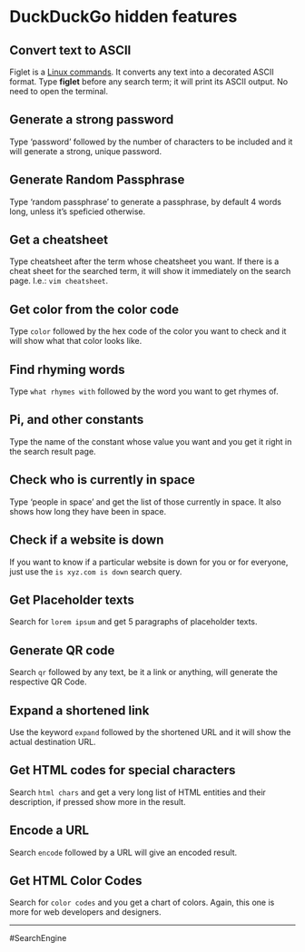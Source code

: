 # DuckDuckGo hidden features

## Convert text to ASCII

Figlet is a [Linux commands](https://itsfoss.com/funny-linux-commands/). It converts any text into a decorated ASCII format. Type **figlet** before any search term; it will print its ASCII output. No need to open the terminal.

## Generate a strong password

Type ‘password’ followed by the number of characters to be included and it will generate a strong, unique password.

## Generate Random Passphrase

Type ‘random passphrase’ to generate a passphrase, by default 4 words long, unless it’s speficied otherwise.

## Get a cheatsheet

Type cheatsheet after the term whose cheatsheet you want. If there is a cheat sheet for the searched term, it will show it immediately on the search page. I.e.: `vim cheatsheet`.

## Get color from the color code

Type `color` followed by the hex code of the color you want to check and it will show what that color looks like. 

## Find rhyming words

Type `what rhymes with` followed by the word you want to get rhymes of.

## Pi, and other constants

Type the name of the constant whose value you want and you get it right in the search result page.

## Check who is currently in space

Type ‘people in space’ and get the list of those currently in space. It also shows how long they have been in space.

## Check if a website is down

If you want to know if a particular website is down for you or for everyone, just use the `is xyz.com is down` search query.

## Get Placeholder texts

Search for `lorem ipsum` and get 5 paragraphs of placeholder texts.

## Generate QR code

Search `qr` followed by any text, be it a link or anything, will generate the respective QR Code.

## Expand a shortened link

Use the keyword `expand` followed by the shortened URL and it will show the actual destination URL.

## Get HTML codes for special characters

Search `html chars` and get a very long list of HTML entities and their description, if pressed show more in the result.

## Encode a URL

Search `encode` followed by a URL will give an encoded result.

## Get HTML Color Codes

Search for `color codes` and you get a chart of colors. Again, this one is more for web developers and designers.

---

#SearchEngine
